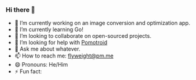 ### Hi there 👋

- 🔭 I’m currently working on an image conversion and optimization app.
- 🌱 I’m currently learning Go!
- 👯 I’m looking to collaborate on open-sourced projects.
- 🤔 I’m looking for help with [Pomotroid](https://github.com/Splode/pomotroid)
- 💬 Ask me about whatever.
- 📫 How to reach me: flyweight@pm.me
- 😄 Pronouns: He/Him
- ⚡ Fun fact: 

